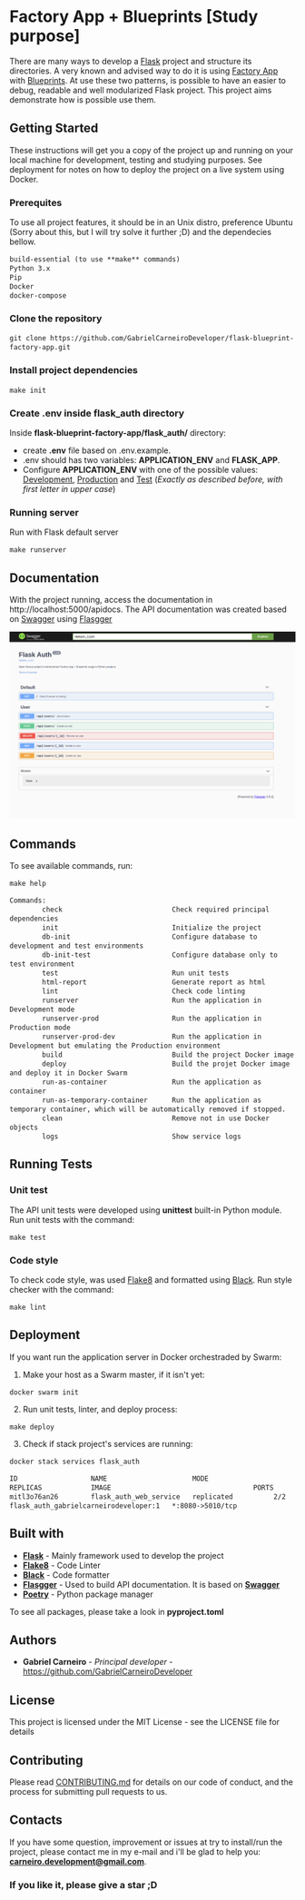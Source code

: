 # Factory App + Blueprints [Study purpose]

There are many ways to develop a [Flask](https://flask.palletsprojects.com/en/1.1.x/) project and structure its directories. A very known and advised way to do it is using [Factory App](https://flask.palletsprojects.com/en/1.1.x/patterns/appfactories/) with [Blueprints](https://flask.palletsprojects.com/en/1.1.x/tutorial/views/). At use these two patterns, is possible to have an easier to debug, readable and well modularized Flask project. This project aims demonstrate how is possible use them.

## Getting Started

These instructions will get you a copy of the project up and running on your local machine for development, testing and studying purposes. See deployment for notes on how to deploy the project on a live system using Docker.

### Prerequites

To use all project features, it should be in an Unix distro, preference Ubuntu (Sorry about this, but I will try solve it further ;D) and the dependecies bellow.

```
build-essential (to use **make** commands)
Python 3.x
Pip
Docker
docker-compose
```

### Clone the repository

``` shell
git clone https://github.com/GabrielCarneiroDeveloper/flask-blueprint-factory-app.git
```

### Install project dependencies

``` shell
make init
```

### Create .env inside flask_auth directory

Inside **flask-blueprint-factory-app/flask_auth/** directory:

* create **.env** file based on .env.example.
* .env should has two variables: **APPLICATION_ENV** and **FLASK_APP**.
* Configure **APPLICATION_ENV** with one of the possible values: <ins>Development</ins>, <ins>Production</ins> and <ins>Test</ins> (*Exactly as described before, with first letter in upper case*)

### Running server

Run with Flask default server

``` shell
make runserver
```

## Documentation

With the project running, access the documentation in http://localhost:5000/apidocs. The API documentation was created based on [Swagger](https://swagger.io/) using [Flasgger](https://github.com/flasgger/flasgger)

![API Documentation](https://github.com/GabrielCarneiroDeveloper/flask-blueprint-factory-app/blob/improve-readme/static/API_documentation.png)

## Commands

To see available commands, run:  

``` shell
make help
```

``` shell
Commands:
        check                           Check required principal dependencies
        init                            Initialize the project
        db-init                         Configure database to development and test environments
        db-init-test                    Configure database only to test environment
        test                            Run unit tests
        html-report                     Generate report as html
        lint                            Check code linting
        runserver                       Run the application in Development mode
        runserver-prod                  Run the application in Production mode
        runserver-prod-dev              Run the application in Development but emulating the Production environment
        build                           Build the project Docker image
        deploy                          Build the projet Docker image and deploy it in Docker Swarm
        run-as-container                Run the application as container
        run-as-temporary-container      Run the application as temporary container, which will be automatically removed if stopped.
        clean                           Remove not in use Docker objects
        logs                            Show service logs
```
## Running Tests

### Unit test

The API unit tests were developed using **unittest** built-in Python module. Run unit tests with the command:

``` shell
make test
```

### Code style

To check code style, was used [Flake8](https://pypi.org/project/flake8/) and formatted using [Black](https://pypi.org/project/black/). Run style checker with the command:

``` shell
make lint
```

## Deployment

If you want run the application server in Docker orchestraded by Swarm:

1) Make your host as a Swarm master, if it isn't yet:

``` shell
docker swarm init
```

2) Run unit tests, linter, and deploy process:

``` shell
make deploy
```

3) Check if stack project's services are running:

``` shell
docker stack services flask_auth
```

``` shell
ID                  NAME                     MODE                REPLICAS            IMAGE                                   PORTS
mitl3o76an26        flask_auth_web_service   replicated          2/2                 flask_auth_gabrielcarneirodeveloper:1   *:8080->5010/tcp

```

## Built with

* **[Flask](https://flask.palletsprojects.com/en/1.1.x/)** - Mainly framework used to develop the project
* **[Flake8](https://pypi.org/project/flake8/)** - Code Linter
* **[Black](https://pypi.org/project/black/)** - Code formatter
* **[Flasgger](https://github.com/flasgger/flasgger)** - Used to build API documentation. It is based on **[Swagger](https://swagger.io/)**
* **[Poetry](https://python-poetry.org/)** - Python package manager

To see all packages, please take a look in **pyproject.toml**

## Authors

* **Gabriel Carneiro** - *Principal developer* - https://github.com/GabrielCarneiroDeveloper

## License

This project is licensed under the MIT License - see the LICENSE file for details

## Contributing

Please read [CONTRIBUTING.md](https://github.com/GabrielCarneiroDeveloper/flask-blueprint-factory-app/blob/improve-readme/CONTRIBUTING.md) for details on our code of conduct, and the process for submitting pull requests to us.

## Contacts

If you have some question, improvement or issues at try to install/run the project, please contact me in my e-mail and i'll be glad to help you: **carneiro.development@gmail.com**. 

### If you like it, please give a star ;D
